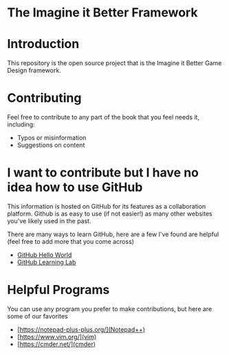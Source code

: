 # The Imagine it Better Framework


# Introduction
This repository is the open source project that is the Imagine it Better Game Design framework.

# Contributing
Feel free to contribute to any part of the book that you feel needs it, including:

- Typos or misinformation
- Suggestions on content

# I want to contribute but I have no idea how to use GitHub
This information is hosted on GitHub for its features as a collaboration platform. Github is as easy to use (if not easier!) as many other websites you've likely used in the past.

There are many ways to learn GitHub, here are a few I've found are helpful (feel free to add more that you come across)
- [GitHub Hello World](https://guides.github.com/activities/hello-world/)
- [GitHub Learning Lab](https://lab.github.com/)

# Helpful Programs
You can use any program you prefer to make contributions, but here are some of our favorites
- [https://notepad-plus-plus.org/](Notepad++)
- [https://www.vim.org/](vim)
- [https://cmder.net/](cmder)
